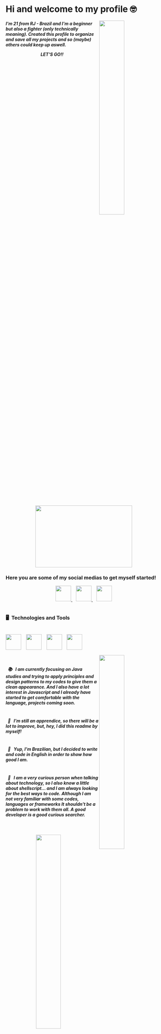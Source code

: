 # Hi and welcome to my profile 🤓

<img src="https://user-images.githubusercontent.com/81657425/177418766-d43a1956-5fb5-40d2-8945-c2e894934f10.png" width="40%" height="auto" align="right"/>

##### I'm 21 from RJ - Brazil and I'm a beginner but also a fighter (only technically meaning). Created this profile to organize and save all my projects and so (maybe) others could keep up aswell. <p align="center"> LET'S GO!! <p/>

<div align="center"> <img src="https://i.giphy.com/media/cFdHXXm5GhJsc/giphy.webp" width="312" height="199"/> </div>



### Here you are some of my social medias to get myself started!

<p align="center">
<a href="https://www.linkedin.com/in/lucaspinarj/" target="_blank" alt="Linkedin"> <img src="https://cdn.jsdelivr.net/gh/devicons/devicon/icons/linkedin/linkedin-original.svg" width="50" height="50"/> </a> &nbsp;&nbsp;
<a href="https://wa.me/5521970362496?text=Hi,%20Lucas!" target="_blank" alt="Whatsapp"> <img src="https://seeklogo.com/images/W/whatsapp-icon-logo-6E793ACECD-seeklogo.com.png" width="50" height="50"/> </a> &nbsp;&nbsp;
<a href="https://www.instagram.com/luscaprj/" target="_blank" alt="Instagram"> <img src="https://upload.wikimedia.org/wikipedia/commons/a/a5/Instagram_icon.png" width="50" height="50"/> </a>
</p>

# 
### 🖥 &nbsp;Technologies and Tools<br/><br/>
<img src="https://cdn.jsdelivr.net/gh/devicons/devicon/icons/java/java-original.svg" width="50" height="50"/> </a> &nbsp;&nbsp;
<img src="https://cdn.jsdelivr.net/gh/devicons/devicon/icons/html5/html5-original.svg" width="50" height="50"/> </a> &nbsp;&nbsp;
<img src="https://cdn.jsdelivr.net/gh/devicons/devicon/icons/javascript/javascript-original.svg" width="50" height="50"/> </a> &nbsp;&nbsp;
<img src="https://cdn.jsdelivr.net/gh/devicons/devicon/icons/postgresql/postgresql-plain.svg" width="50" height="50"/> </a>

<img src="https://user-images.githubusercontent.com/81657425/177427372-ae7f0d31-750c-453f-870f-b5b51a98b631.png" width="40%" height="auto" align="right"/> <br/>

##### &nbsp; 📚 &nbsp; I am currently focusing on Java studies and trying to apply principles and design patterns to my codes to give them a clean appearance. And I also have a lot interest in Javascript and I already have started to get comfortable with the language, projects coming soon. <br/><br/>
##### &nbsp; 🚀 &nbsp; I'm still an apprendice, so there will be a lot to improve, but, hey, I did this readme by myself! <br/> <br/>
##### &nbsp; 📌 &nbsp; Yup, I'm Brazilian, but I decided to write and code in English in order to show how good I am. <br/> <br/>
##### &nbsp; 💾 &nbsp; I am a very curious person when talking about technology, so I also know a little about shellscript... and I am always looking for the best ways to code. Although I am not very familiar with some codes, languages or frameworks It shouldn't be a problem to work with them all. A good developer is a good curious searcher.

#
<br/>
<img src="https://github-readme-stats.vercel.app/api?username=lucaspinarj&hide_title=true&layout=compact&theme=github_dark&show_icons=true&count_private=true&include_all_commits=true" width="40%" height="auto" align="right"/>

<img src="https://github-readme-stats.vercel.app/api/top-langs/?username=lucaspinarj&layout=compact&theme=github_dark&langs_count=7" width="40%" height="auto"/>

<p align="center">
<img src="https://github.com/lucaspinarj/lucaspinarj/blob/output/github-contribution-grid-snake.svg" />
</p>

<!--

**lucaspinarj/lucaspinarj** is a ✨ _special_ ✨ repository because its `README.md` (this file) appears on your GitHub profile.

Here are some ideas to get you started:

- 🔭 I’m currently working on ...
- 🌱 I’m currently learning ...
- 👯 I’m looking to collaborate on ...
- 🤔 I’m looking for help with ...
- 💬 Ask me about ...
- 📫 How to reach me: ...
- 😄 Pronouns: ...
- ⚡ Fun fact: ...
-->
